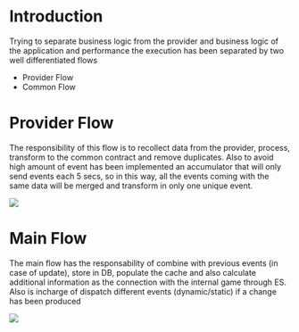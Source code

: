 # Introduction
Trying to separate business logic from the provider and business logic of the application 
and performance the execution has been separated by two well differentiated flows
* Provider Flow
* Common Flow

# Provider Flow
The responsibility of this flow is to recollect data from the provider, process, transform
to the common contract and remove duplicates.
Also to avoid high amount of event has been implemented an accumulator that will only send
events each 5 secs, so in this way, all the events coming with the same data will be merged
and transform in only one unique event.

<img src="../../assets/provider-flow.jpg" />

# Main Flow
The main flow has the responsability of combine with previous events (in case of update),
store in DB, populate the cache and also calculate additional information as the connection
with the internal game through ES. Also is incharge of dispatch different events (dynamic/static)
if a change has been produced

<img src="../../assets/common-flow.jpg" />
